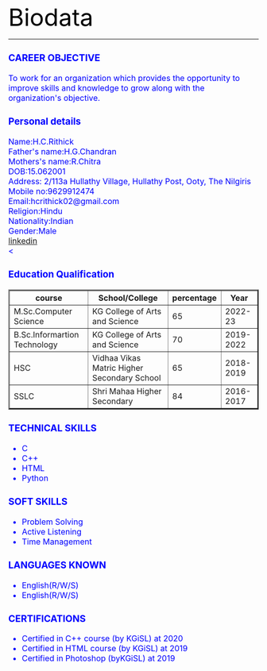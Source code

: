<html>
<head>
<title>BIODATA</title>
</head>
<body> <font color="black"><font size=30>Biodata</font>
<hr>
<body><font size=3><font color="blue">
<h3>CAREER OBJECTIVE</h3>
<p>To work for an organization which provides the
opportunity to improve skills and knowledge to grow
along with the organization's objective.</p>

<h3>Personal details</h3>
Name:H.C.Rithick<br>
Father's name:H.G.Chandran<br>
Mothers's name:R.Chitra<br>
DOB:15.062001<br>
Address: 2/113a Hullathy Village,
        Hullathy Post,
        Ooty,
        The Nilgiris<br>
Mobile no:9629912474<br>
Email:hcrithick02@gmail.com<br>
Religion:Hindu<br>
Nationality:Indian<br>
Gender:Male<br>
 <a href=""target="_blank">linkedin</a><br>
 <<h3>Education Qualification</h3>
<table border="2" width = 100% height=""
  <tr>
    <th>course</th>
    <th>School/College</th>
    <th>percentage</th>
<th>Year</th>
  </tr>
 
  <tr>
    <td>M.Sc.Computer Science</td>
    <td>KG College of Arts and Science</td>
    <td>65</td>
   <td>2022-23</td>
   </tr>
  <tr>
    <td>B.Sc.Informartion Technology</td>
    <td>KG College of Arts and Science</td>
    <td>70</td>
   <td>2019-2022</td>
</tr>
    <tr>
    <td>HSC</td>
    <td>Vidhaa Vikas Matric Higher Secondary School</td>
    <td>65</td>
   <td>2018-2019</td>
 </tr>
  <tr>
    <td>SSLC</td>
    <td>Shri Mahaa Higher Secondary</td>
    <td>84</td>  
<td>2016-2017</td>
   </tr>
</table>
</ul>
<h3>TECHNICAL SKILLS</h3>
<ul><li>C</li>
<li>C++</li>
<li>HTML</li>  
<li>Python</li></ul>
<h3>SOFT SKILLS</h3>
<ul><li>Problem Solving</li>
<li>Active Listening</li>
<li>Time Management</li></ul>
<h3>LANGUAGES KNOWN </h3>
<ul><li>English(R/W/S)</li>
<li>English(R/W/S)</li> </ul>
<h3>CERTIFICATIONS</h3>
<ul>
<li>Certified in C++ course (by KGiSL) at 2020</li>
<li>Certified in HTML course (by KGiSL) at 2019</li>  
<li>Certified in Photoshop (byKGiSL) at 2019</li>
</body>
</html>
